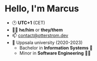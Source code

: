 # Hello, I'm Marcus 
- 🕐 <b>UTC+1</b> (CET)
- 🙋‍♂️ <b>he/him</b> or <b>they/them</b>
- 📫 <a href="mailto:contact@otterstrom.dev">contact@otterstrom.dev</a>
- 🏫 Uppsala university (2020-2023)
  - Bachelor in <b>Information Systems</b> 📡
  - Minor in <b>Software Engineering</b> 👨‍💻


<!--
**LeMorrow/LeMorrow** is a ✨ _special_ ✨ repository because its `README.md` (this file) appears on your GitHub profile.

Here are some ideas to get you started:

- 🔭 I’m currently working on ...
- 🌱 I’m currently learning ...
- 👯 I’m looking to collaborate on ...
- 🤔 I’m looking for help with ...
- 💬 Ask me about ...
- 📫 How to reach me: ...
- 😄 Pronouns: ...
- ⚡ Fun fact: ...
-->
